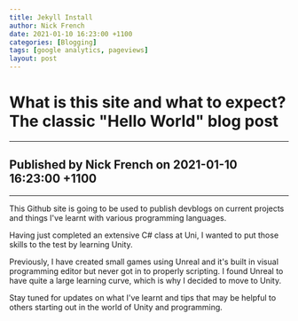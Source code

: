 ```yaml
---
title: Jekyll Install
author: Nick French
date: 2021-01-10 16:23:00 +1100
categories: [Blogging]
tags: [google analytics, pageviews]
layout: post
---
```


# What is this site and what to expect? The classic "Hello World" blog post
---
## Published by Nick French on 2021-01-10 16:23:00 +1100
---
This Github site is going to be used to publish devblogs on current projects and things I've learnt with various programming languages.

Having just completed an extensive C# class at Uni, I wanted to put those skills to the test by learning Unity.

Previously, I have created small games using Unreal and it's built in visual programming editor but never got in to properly scripting.
I found Unreal to have quite a large learning curve, which is why I decided to move to Unity.

Stay tuned for updates on what I've learnt and tips that may be helpful to others starting out in the world of Unity and programming.